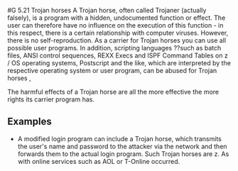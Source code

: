 #G 5.21 Trojan horses
A Trojan horse, often called Trojaner (actually falsely), is a program with a hidden, undocumented function or effect. The user can therefore have no influence on the execution of this function - in this respect, there is a certain relationship with computer viruses. However, there is no self-reproduction. As a carrier for Trojan horses you can use all possible user programs. In addition, scripting languages ??such as batch files, ANSI control sequences, REXX Execs and ISPF Command Tables on z / OS operating systems, Postscript and the like, which are interpreted by the respective operating system or user program, can be abused for Trojan horses ,

The harmful effects of a Trojan horse are all the more effective the more rights its carrier program has.



## Examples 
* A modified login program can include a Trojan horse, which transmits the user's name and password to the attacker via the network and then forwards them to the actual login program. Such Trojan horses are z. As with online services such as AOL or T-Online occurred.




